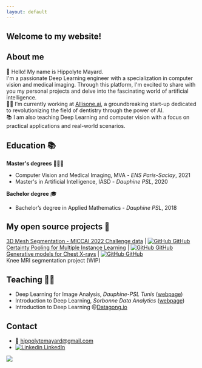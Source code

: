 ```yaml
---
layout: default
---
```


## Welcome to my website!


## About me

👋 Hello! My name is Hippolyte Mayard. \
I'm a passionate Deep Learning engineer with a specialization in computer vision and medical imaging. Through this platform, I'm excited to share with you my personal projects and delve into the fascinating world of artificial intelligence. \
🧠🦷 I’m currently working at [Allisone.ai](https://www.allisone.ai/), a groundbreaking start-up dedicated to revolutionizing the field of dentistry through the power of AI. \
📚 I am also teaching Deep Learning and computer vision with a focus on practical applications and real-world scenarios.

## Education 📚

**Master's degrees** 👨🏼‍🎓
- Computer Vision and Medical Imaging, MVA - *ENS Paris-Saclay*, 2021
- Master's in Artificial Intelligence, IASD - *Dauphine PSL*, 2020

**Bachelor degree** 🎓
- Bachelor’s degree in Applied Mathematics - *Dauphine PSL*, 2018

## My open source projects 🔬

[3D Mesh Segmentation - MICCAI 2022 Challenge data](./project3.md) | [![GitHub](https://i.stack.imgur.com/tskMh.png) GitHub](https://github.com/hippolytelrm/teeth-3d-mesh-segmentation) \
[Certainty Pooling for Multiple Instance Learning](./project1.md) | [![GitHub](https://i.stack.imgur.com/tskMh.png) GitHub](https://github.com/hippolytelrm/certainty-pooling-mil) \
[Generative models for Chest X-rays](./project2.md) | [![GitHub](https://i.stack.imgur.com/tskMh.png) GitHub](https://github.com/hippolytelrm/chest-x-ray-generative-models) \
Knee MRI segmentation project (WIP)



## Teaching 👨‍🏫

- Deep Learning for Image Analysis, *Dauphine-PSL Tunis* ([webpage](https://tunis.dauphine.psl.eu/masters/big-data-intelligence-artificielle))
- Introduction to Deep Learning, *Sorbonne Data Analytics* ([webpage](https://formations.pantheonsorbonne.fr/fr/catalogue-des-formations/diplome-d-universite-DU/diplome-d-universite-KBVXM363/diplome-d-universite-sorbonne-data-analytics-KPMK3V7Z.html))
- Introduction to Deep Learning @[Datagong.io](https://www.datagong.io/)

## Contact

- 📩 hippolytemayard@gmail.com
- [![Linkedin](https://i.stack.imgur.com/gVE0j.png) LinkedIn](https://www.linkedin.com/in/hippolyte-mayard-5b330a140/)
&nbsp;

<a href="https://clustrmaps.com/site/1bvdf"  title="Visit tracker"><img src="//www.clustrmaps.com/map_v2.png?d=UHFum2zR4IKpODq4zfPeDWQIhvfNo77TqyaJMIgeFxE&cl=ffffff" /></a>
